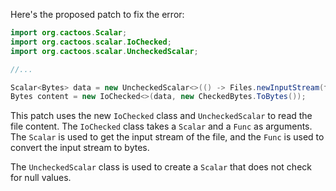 Here's the proposed patch to fix the error:

```java
import org.cactoos.Scalar;
import org.cactoos.scalar.IoChecked;
import org.cactoos.scalar.UncheckedScalar;

//...

Scalar<Bytes> data = new UncheckedScalar<>(() -> Files.newInputStream(file.toPath()).readAllBytes());
Bytes content = new IoChecked<>(data, new CheckedBytes.ToBytes());
```

This patch uses the new `IoChecked` class and `UncheckedScalar` to read the file content. The `IoChecked` class takes a `Scalar` and a `Func` as arguments. The `Scalar` is used to get the input stream of the file, and the `Func` is used to convert the input stream to bytes.

The `UncheckedScalar` class is used to create a `Scalar` that does not check for null values.